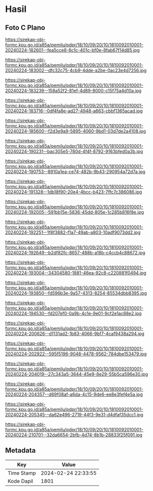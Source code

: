 # Hasil

## Foto C Plano

https://sirekap-obj-formc.kpu.go.id/a85a/pemilu/pdpr/18/10/09/20/10/1810092010001-20240224-182601--fea5cce8-6c1c-401c-bf0e-8fab67f14d85.jpg

https://sirekap-obj-formc.kpu.go.id/a85a/pemilu/pdpr/18/10/09/20/10/1810092010001-20240224-183002--dfc32c75-4cb9-4dde-a2be-0ac23e4d7256.jpg

https://sirekap-obj-formc.kpu.go.id/a85a/pemilu/pdpr/18/10/09/20/10/1810092010001-20240224-183239--158a52f2-81ef-4d89-8000-c15f75a4d10a.jpg

https://sirekap-obj-formc.kpu.go.id/a85a/pemilu/pdpr/18/10/09/20/10/1810092010001-20240224-183716--0df4fa8e-ad27-4948-a663-cbbf1365acad.jpg

https://sirekap-obj-formc.kpu.go.id/a85a/pemilu/pdpr/18/10/09/20/10/1810092010001-20240224-185600--f2d3e9a9-5895-4060-9bd1-03d7de2a4108.jpg

https://sirekap-obj-formc.kpu.go.id/a85a/pemilu/pdpr/18/10/09/20/10/1810092010001-20240224-190231--bac305e5-780d-4f4f-8792-9163bfed0a3b.jpg

https://sirekap-obj-formc.kpu.go.id/a85a/pemilu/pdpr/18/10/09/20/10/1810092010001-20240224-190753--8910a1ea-ce74-482b-9b43-290954a72d7a.jpg

https://sirekap-obj-formc.kpu.go.id/a85a/pemilu/pdpr/18/10/09/20/10/1810092010001-20240224-191328--1db18f90-20e4-4bcc-b423-7ffc7c386086.jpg

https://sirekap-obj-formc.kpu.go.id/a85a/pemilu/pdpr/18/10/09/20/10/1810092010001-20240224-192005--591bb15e-5836-45dd-805e-1c285b816f8e.jpg

https://sirekap-obj-formc.kpu.go.id/a85a/pemilu/pdpr/18/10/09/20/10/1810092010001-20240224-192251--1f8f3882-f1a7-49ab-a803-10adf9073dd2.jpg

https://sirekap-obj-formc.kpu.go.id/a85a/pemilu/pdpr/18/10/09/20/10/1810092010001-20240224-192649--b2df82fc-8657-488b-a18b-c4ccb4c88672.jpg

https://sirekap-obj-formc.kpu.go.id/a85a/pemilu/pdpr/18/10/09/20/10/1810092010001-20240224-193004--34304580-1881-46ea-92c8-c220881f0494.jpg

https://sirekap-obj-formc.kpu.go.id/a85a/pemilu/pdpr/18/10/09/20/10/1810092010001-20240224-193850--fd596b3e-9a57-4313-8254-85534dbb8395.jpg

https://sirekap-obj-formc.kpu.go.id/a85a/pemilu/pdpr/18/10/09/20/10/1810092010001-20240224-194530--fd207ef0-0a9b-4c1e-9e01-9cf2e1ac88e2.jpg

https://sirekap-obj-formc.kpu.go.id/a85a/pemilu/pdpr/18/10/09/20/10/1810092010001-20240224-200626--d1131ad2-1b83-4066-9bf7-4caf9438a294.jpg

https://sirekap-obj-formc.kpu.go.id/a85a/pemilu/pdpr/18/10/09/20/10/1810092010001-20240224-202922--595f5196-9048-4478-9562-784dbe153479.jpg

https://sirekap-obj-formc.kpu.go.id/a85a/pemilu/pdpr/18/10/09/20/10/1810092010001-20240224-204019--27c343a5-3644-45e9-8e29-55b5ca596e30.jpg

https://sirekap-obj-formc.kpu.go.id/a85a/pemilu/pdpr/18/10/09/20/10/1810092010001-20240224-204357--d69f08af-a6da-4c15-9de6-ee8e3fef4e5a.jpg

https://sirekap-obj-formc.kpu.go.id/a85a/pemilu/pdpr/18/10/09/20/10/1810092010001-20240224-205345--da62e496-2719-44f3-9e31-d4dfaf35dcc1.jpg

https://sirekap-obj-formc.kpu.go.id/a85a/pemilu/pdpr/18/10/09/20/10/1810092010001-20240224-210701--32da6654-2bfb-4d74-8b1b-28833f25f091.jpg


## Metadata

| Key        | Value               |
| ---------- | ------------------- |
| Time Stamp | 2024-02-24 22:33:55 |
| Kode Dapil | 1801                |



